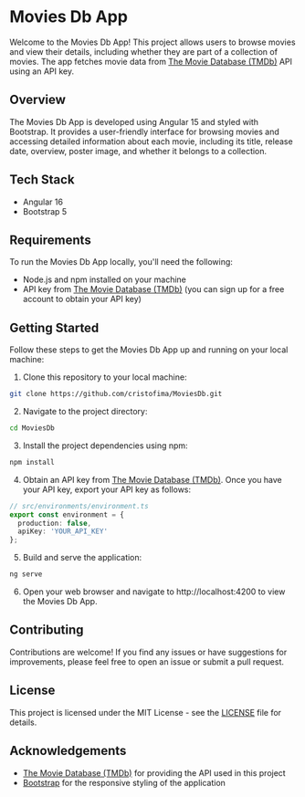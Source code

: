 # Movies Db App

Welcome to the Movies Db App! This project allows users to browse movies and view their details, including whether they are part of a collection of movies. The app fetches movie data from [The Movie Database (TMDb)](https://themoviedb.org/) API using an API key.

## Overview
The Movies Db App is developed using Angular 15 and styled with Bootstrap. It provides a user-friendly interface for browsing movies and accessing detailed information about each movie, including its title, release date, overview, poster image, and whether it belongs to a collection.

## Tech Stack
- Angular 16
- Bootstrap 5

## Requirements
To run the Movies Db App locally, you'll need the following:

- Node.js and npm installed on your machine
- API key from [The Movie Database (TMDb)](https://developer.themoviedb.org/) (you can sign up for a free account to obtain your API key)

## Getting Started
Follow these steps to get the Movies Db App up and running on your local machine:

1. Clone this repository to your local machine:

```bash
git clone https://github.com/cristofima/MoviesDb.git
```

2. Navigate to the project directory:

```bash
cd MoviesDb
```

3. Install the project dependencies using npm:

```bash
npm install
```

4. Obtain an API key from [The Movie Database (TMDb)](https://developer.themoviedb.org/). Once you have your API key, export your API key as follows:

```typescript
// src/environments/environment.ts
export const environment = {
  production: false,
  apiKey: 'YOUR_API_KEY'
};
```

5. Build and serve the application:

```bash
ng serve
```

6. Open your web browser and navigate to http://localhost:4200 to view the Movies Db App.

## Contributing
Contributions are welcome! If you find any issues or have suggestions for improvements, please feel free to open an issue or submit a pull request.

## License
This project is licensed under the MIT License - see the [LICENSE](https://github.com/cristofima/MoviesDb/blob/master/LICENSE) file for details.

## Acknowledgements
- [The Movie Database (TMDb)](https://developer.themoviedb.org/) for providing the API used in this project
- [Bootstrap](https://getbootstrap.com/) for the responsive styling of the application
